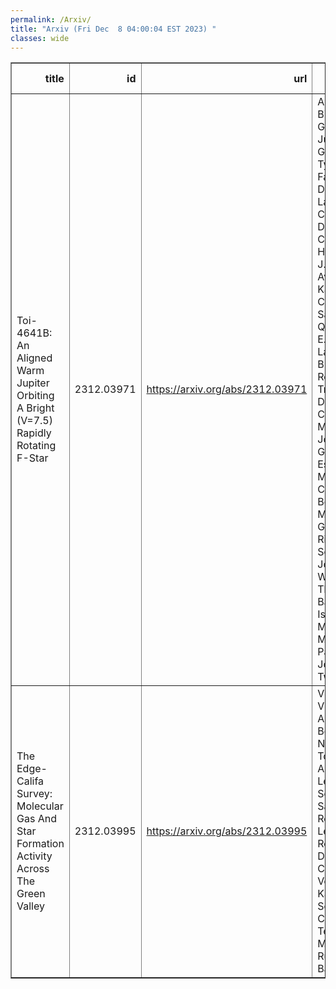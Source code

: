 ```yaml
---
permalink: /Arxiv/
title: "Arxiv (Fri Dec  8 04:00:04 EST 2023) "
classes: wide
---
```

<table border="1" class="dataframe">
  <thead>
    <tr style="text-align: right;">
      <th>title</th>
      <th>id</th>
      <th>url</th>
      <th>authors</th>
      <th>Local Authors</th>
    </tr>
  </thead>
  <tbody>
    <tr>
      <td>Toi-4641B: An Aligned Warm Jupiter Orbiting A Bright (V=7.5) Rapidly   Rotating F-Star</td>
      <td>2312.03971</td>
      <td><a href="https://arxiv.org/abs/2312.03971" target="_blank">https://arxiv.org/abs/2312.03971</a></td>
      <td>Allyson Bieryla, George Zhou, Juliana García-Mejía, Tyler R. Farnington, David W. Latham, Brad Carter, Jiayin Dong, Chelsea X. Huang, Simon J. Murphy, Avi Shporer, Karen A. Collins, Samuel N. Quinn, Mark E. Everett, Lars A. Buchhave, René Tronsgaard, David Charbonneau, Marshall C. Johnson, Gilbert A. Esquerdo, Michael Calkins, Perry Berlind, Jon M. Jenkins, George R. Ricker, Sara Seager, Joshua N. Winn, Thomas Barclay, Ismael Mireles, Martin Paegert, Joseph D. Twicken</td>
      <td>Marshall Johnson</td>
    </tr>
    <tr>
      <td>The Edge-Califa Survey: Molecular Gas And Star Formation Activity Across   The Green Valley</td>
      <td>2312.03995</td>
      <td><a href="https://arxiv.org/abs/2312.03995" target="_blank">https://arxiv.org/abs/2312.03995</a></td>
      <td>Vicente Villanueva, Alberto D. Bolatto, Stuart N. Vogel, Tony Wong, Adam K. Leroy, Sebastian F. Sanchez, Rebecca C. Levy, Erik Rosolowsky, Dario Colombo, Veselina Kalinova, Serena Cronin, Peter Teuben, Monica Rubio, Zein Bazzi</td>
      <td>Adam Leroy</td>
    </tr>
  </tbody>
</table>